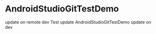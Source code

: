 AndroidStudioGitTestDemo
========================
update on remote dev Test update AndroidStudioGitTestDemo update on dev
